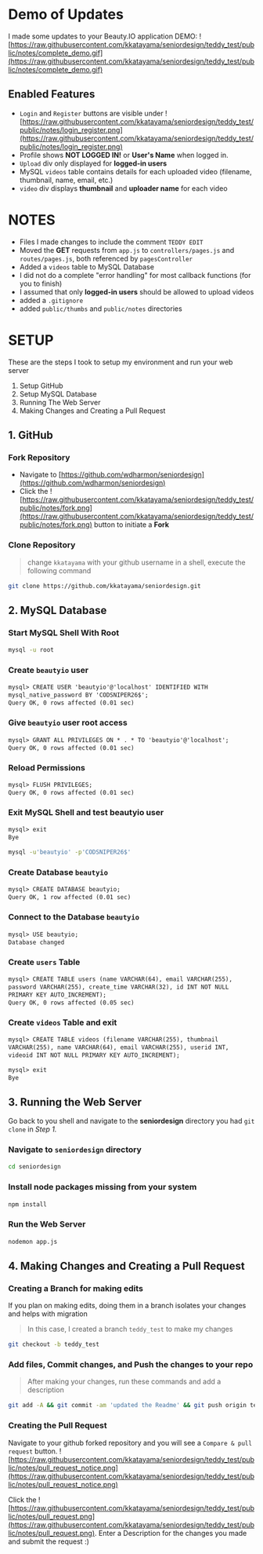 # Demo of Updates
I made some updates to your Beauty.IO application
DEMO:
![https://raw.githubusercontent.com/kkatayama/seniordesign/teddy_test/public/notes/complete_demo.gif](https://raw.githubusercontent.com/kkatayama/seniordesign/teddy_test/public/notes/complete_demo.gif)

## Enabled Features
* `Login` and `Register` buttons are visible under ![https://raw.githubusercontent.com/kkatayama/seniordesign/teddy_test/public/notes/login_register.png](https://raw.githubusercontent.com/kkatayama/seniordesign/teddy_test/public/notes/login_register.png)
* Profile shows **NOT LOGGED IN!** or **User's Name** when logged in.
* `Upload` div only displayed for **logged-in users**
* MySQL `videos` table contains details for each uploaded video (filename, thumbnail, name, email, etc.)
* `video` div displays **thumbnail** and **uploader name** for each video 

# NOTES
* Files I made changes to include the comment `TEDDY EDIT`
* Moved the **GET** requests from `app.js` to `controllers/pages.js` and `routes/pages.js`, both referenced by `pagesController`
* Added a `videos` table to MySQL Database
* I did not do a complete "error handling" for most callback functions (for you to finish)
* I assumed that only **logged-in users** should be allowed to upload videos
* added a `.gitignore`
* added `public/thumbs` and `public/notes` directories

# SETUP
These are the steps I took to setup my environment and run your web server
1) Setup GitHub
2) Setup MySQL Database
3) Running The Web Server
4) Making Changes and Creating a Pull Request

## 1. GitHub
### Fork Repository
* Navigate to [https://github.com/wdharmon/seniordesign](https://github.com/wdharmon/seniordesign)
* Click the ![https://raw.githubusercontent.com/kkatayama/seniordesign/teddy_test/public/notes/fork.png](https://raw.githubusercontent.com/kkatayama/seniordesign/teddy_test/public/notes/fork.png) button to initiate a **Fork**

### Clone Repository
> change `kkatayama` with your github username
> in a shell, execute the following command
```bash
git clone https://github.com/kkatayama/seniordesign.git
```

## 2. MySQL Database
### Start MySQL Shell With Root

```bash
mysql -u root
```

### Create `beautyio` user

```mysql
mysql> CREATE USER 'beautyio'@'localhost' IDENTIFIED WITH mysql_native_password BY 'CODSNIPER26$';
Query OK, 0 rows affected (0.01 sec)
```

### Give `beautyio` user root access

```mysql
mysql> GRANT ALL PRIVILEGES ON * . * TO 'beautyio'@'localhost';
Query OK, 0 rows affected (0.01 sec)
```

### Reload Permissions

```mysql
mysql> FLUSH PRIVILEGES;
Query OK, 0 rows affected (0.01 sec)
```

### Exit MySQL Shell and test **beautyio** user

```mysql
mysql> exit
Bye
```
```bash
mysql -u'beautyio' -p'CODSNIPER26$'
```

### Create Database `beautyio`
```mysql
mysql> CREATE DATABASE beautyio;
Query OK, 1 row affected (0.01 sec)
```

### Connect to the Database `beautyio`
```mysql
mysql> USE beautyio;
Database changed
```

### Create `users` Table
```mysql
mysql> CREATE TABLE users (name VARCHAR(64), email VARCHAR(255), password VARCHAR(255), create_time VARCHAR(32), id INT NOT NULL PRIMARY KEY AUTO_INCREMENT);
Query OK, 0 rows affected (0.05 sec)
```

### Create `videos` Table and exit
```mysql
mysql> CREATE TABLE videos (filename VARCHAR(255), thumbnail VARCHAR(255), name VARCHAR(64), email VARCHAR(255), userid INT, videoid INT NOT NULL PRIMARY KEY AUTO_INCREMENT);
```

```mysql
mysql> exit
Bye
```

## 3. Running the Web Server
Go back to you shell and navigate to the **seniordesign** directory you had `git clone` in *Step 1.*
### Navigate to `seniordesign` directory
```bash
cd seniordesign
```

### Install node packages missing from your system
```bash
npm install
```

### Run the Web Server
```bash
nodemon app.js
```

## 4. Making Changes and Creating a Pull Request
### Creating a Branch for making edits
If you plan on making edits, doing them in a branch isolates your changes and helps with migration
> In this case, I created a branch `teddy_test` to make my changes

```bash
git checkout -b teddy_test
```

### Add files, Commit changes, and Push the changes to your repo
> After making your changes, run these commands and add a description
```bash
git add -A && git commit -am 'updated the Readme' && git push origin teddy_test
```

### Creating the Pull Request
Navigate to your github forked repository and you will see a `Compare & pull request` button.
![https://raw.githubusercontent.com/kkatayama/seniordesign/teddy_test/public/notes/pull_request_notice.png](https://raw.githubusercontent.com/kkatayama/seniordesign/teddy_test/public/notes/pull_request_notice.png)

Click the ![https://raw.githubusercontent.com/kkatayama/seniordesign/teddy_test/public/notes/pull_request.png](https://raw.githubusercontent.com/kkatayama/seniordesign/teddy_test/public/notes/pull_request.png).
Enter a Description for the changes you made and submit the request :)

